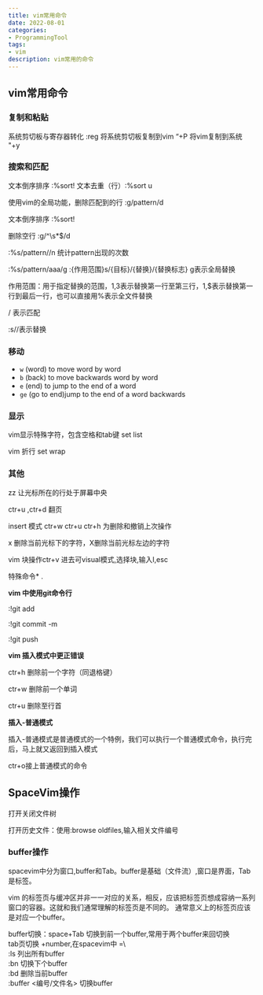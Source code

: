 ```yaml
---
title: vim常用命令
date: 2022-08-01
categories:
- ProgrammingTool
tags:
- vim
description: vim常用的命令
---
```



## vim常用命令

### 复制和粘贴
系统剪切板与寄存器转化 :reg 将系统剪切板复制到vim “+P  将vim复制到系统 "+y

### 搜索和匹配
文本倒序排序  :%sort!
文本去重（行）:%sort u

使用vim的全局功能，删除匹配到的行 :g/pattern/d

文本倒序排序 :%sort!

删除空行 :g/^\s*$/d

:%s/pattern//n 统计pattern出现的次数

:%s/pattern/aaa/g :{作用范围}s/{目标}/{替换}/{替换标志} g表示全局替换

作用范围：用于指定替换的范围，1,3表示替换第一行至第三行，1,$表示替换第一行到最后一行，也可以直接用%表示全文件替换

/ 表示匹配

:s//表示替换

### 移动
- `w` (word) to move word by word 
- `b` (back) to move backwards word by word
- `e` (end) to jump to the end of a word
- `ge` (go to end)jump to the end of a word backwards  

### 显示
vim显示特殊字符，包含空格和tab键 set list

vim 折行 set wrap

### 其他
zz 让光标所在的行处于屏幕中央

ctr+u ,ctr+d 翻页

insert 模式 ctr+w ctr+u  ctr+h 为删除和撤销上次操作

x 删除当前光标下的字符，X删除当前光标左边的字符

vim 块操作ctr+v 进去可visual模式,选择块,输入I,esc

特殊命令\* \. 

**vim 中使用git命令行**

:!git add 

:!git commit -m 

:!git push

**vim 插入模式中更正错误**

ctr+h 删除前一个字符（同退格键）

ctr+w 删除前一个单词

ctr+u 删除至行首

**插入-普通模式**

插入-普通模式是普通模式的一个特例，我们可以执行一个普通模式命令，执行完后，马上就又返回到插入模式

ctr+o接上普通模式的命令


## SpaceVim操作

<F3>打开关闭文件树

打开历史文件：使用:browse oldfiles,输入相关文件编号

### buffer操作
spacevim中分为窗口,buffer和Tab。buffer是基础（文件流）,窗口是界面，Tab是标签。

vim 的标签页与缓冲区并非一一对应的关系，相反，应该把标签页想成容纳一系列窗口的容器。这就和我们通常理解的标签页是不同的。
通常意义上的标签页应该是对应一个buffer。

buffer切换：space+Tab 切换到前一个buffer,常用于两个buffer来回切换<br/>
tab页切换 <leader>+number,在spacevim中 <leader>=\ <br/>
:ls 列出所有buffer <br/>
:bn 切换下个buffer <br/>
:bd 删除当前buffer <br/>
:buffer <编号/文件名> 切换buffer


